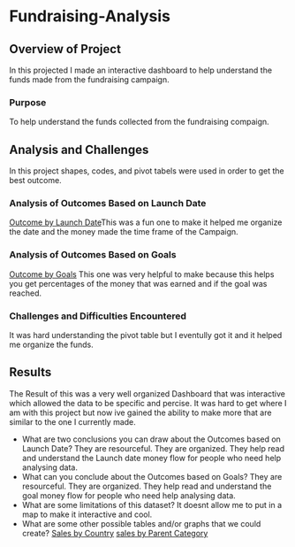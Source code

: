# Fundraising-Analysis
## Overview of Project
In this projected I made an interactive dashboard to help understand the funds made from the fundraising campaign.
### Purpose
To help understand the funds collected from the fundraising compaign.

## Analysis and Challenges
In this project shapes, codes, and pivot tabels were used in order to get the best outcome.  
### Analysis of Outcomes Based on Launch Date
[Outcome by Launch Date](Resouces/outcomes_ld.png)This was a fun one to make it helped me organize the date and the money made the time frame of the Campaign.
### Analysis of Outcomes Based on Goals
[Outcome by Goals](Resouces/outcome_goal.png)
This one was very helpful to make because this helps you get percentages of the money that was earned and if the goal was reached. 
### Challenges and Difficulties Encountered
It was hard understanding the pivot table but I eventully got it and it helped me organize the funds.
## Results
The Result of this was a very well organized Dashboard that was interactive which allowed the data to be specific and percise. It was hard to get where I am with this project but now ive gained the ability to make more that are similar to the one I currently made. 
- What are two conclusions you can draw about the Outcomes based on Launch Date?
They are resourceful. They are organized. They help read and understand the Launch date money flow for people who need help analysing data. 
- What can you conclude about the Outcomes based on Goals?
They are resourceful. They are organized. They help read and understand the goal money flow for people who need help analysing data. 
- What are some limitations of this dataset?
It doesnt allow me to put in a map to make it interactive and cool. 
- What are some other possible tables and/or graphs that we could create?
[Sales by Country](Resouces/sales_country.png) [sales by Parent Category](Resouces/sales_pc.png)
